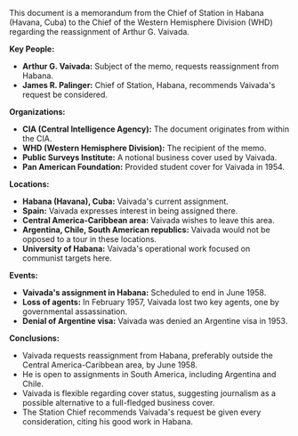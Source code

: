 This document is a memorandum from the Chief of Station in Habana (Havana, Cuba) to the Chief of the Western Hemisphere Division (WHD) regarding the reassignment of Arthur G. Vaivada.

**Key People:**

*   **Arthur G. Vaivada:** Subject of the memo, requests reassignment from Habana.
*   **James R. Palinger:** Chief of Station, Habana, recommends Vaivada's request be considered.

**Organizations:**

*   **CIA (Central Intelligence Agency):** The document originates from within the CIA.
*   **WHD (Western Hemisphere Division):** The recipient of the memo.
*   **Public Surveys Institute:** A notional business cover used by Vaivada.
*   **Pan American Foundation:** Provided student cover for Vaivada in 1954.

**Locations:**

*   **Habana (Havana), Cuba:** Vaivada's current assignment.
*   **Spain:** Vaivada expresses interest in being assigned there.
*   **Central America-Caribbean area:** Vaivada wishes to leave this area.
*   **Argentina, Chile, South American republics:** Vaivada would not be opposed to a tour in these locations.
*   **University of Habana:** Vaivada's operational work focused on communist targets here.

**Events:**

*   **Vaivada's assignment in Habana:** Scheduled to end in June 1958.
*   **Loss of agents:** In February 1957, Vaivada lost two key agents, one by governmental assassination.
*   **Denial of Argentine visa:** Vaivada was denied an Argentine visa in 1953.

**Conclusions:**

*   Vaivada requests reassignment from Habana, preferably outside the Central America-Caribbean area, by June 1958.
*   He is open to assignments in South America, including Argentina and Chile.
*   Vaivada is flexible regarding cover status, suggesting journalism as a possible alternative to a full-fledged business cover.
*   The Station Chief recommends Vaivada's request be given every consideration, citing his good work in Habana.